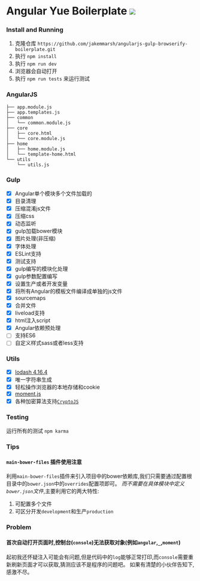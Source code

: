 # Angular Yue Boilerplate [![](https://travis-ci.org/techbirds/angular-yue-boilerplate.svg)](https://travis-ci.org/techbirds/angular-yue-boilerplate)

### Install and Running

1. 克隆仓库 `https://github.com/jakemmarsh/angularjs-gulp-browserify-boilerplate.git`
2. 执行 `npm install`
3. 执行 `npm run dev`
4. 浏览器会自动打开
5. 执行 `npm run tests` 来运行测试

### AngularJS

```
├── app.module.js
├── app.templates.js
├── common
│   └── common.module.js
├── core
│   ├── core.html
│   └── core.module.js
├── home
│   ├── home.module.js
│   └── template-home.html
└── utils
    └── utils.js
```

### Gulp

- [x] Angular单个模块多个文件加载的
- [x] 目录清理
- [x] 压缩混淆js文件
- [x] 压缩css
- [x] 动态监听
- [x] gulp加载bower模块
- [x] 图片处理(非压缩)
- [x] 字体处理
- [x] ESLint支持
- [x] 测试支持
- [x] gulp编写的模块化处理
- [x] gulp参数配置编写
- [x] 设置生产或者开发变量
- [x] 将所有Angular的模板文件编译成单独的js文件
- [x] sourcemaps
- [x] 合并文件
- [x] liveload支持
- [x] html注入script
- [x] Angular依赖预处理
- [ ] 支持ES6
- [ ] 自定义样式sass或者less支持

### Utils

- [x] [lodash 4.16.4](https://lodash.com/)
- [x] 唯一字符串生成
- [x] 轻松操作浏览器的本地存储和cookie
- [x] [moment.js](http://momentjs.com/)
- [x] 各种加密算法支持[`CryptoJS`](https://github.com/brix/crypto-js)

### Testing

运行所有的测试 `npm karma`

### Tips

#### `main-bower-files` 插件使用注意

利用`main-bower-files`插件来引入项目中的bower依赖库,我们只需要通过配置根目录中的`bower.json`中的`overrides`配置项即可。
*而不需要在具体模块中定义`bower.json`文件*,主要利用它的两大特性:
1. 可配置多个文件
2. 可区分开发`development`和生产`production`

### Problem

#### 首次自动打开页面时,控制台(`console`)无法获取对象(例如`angular`,`_`,`moment`)

起初我还怀疑注入可能会有问题,但是代码中的`log`能够正常打印,而`console`需要重新刷新页面才可以获取,猜测应该不是程序的问题吧。
如果有清楚的小伙伴告知下,感激不尽。


